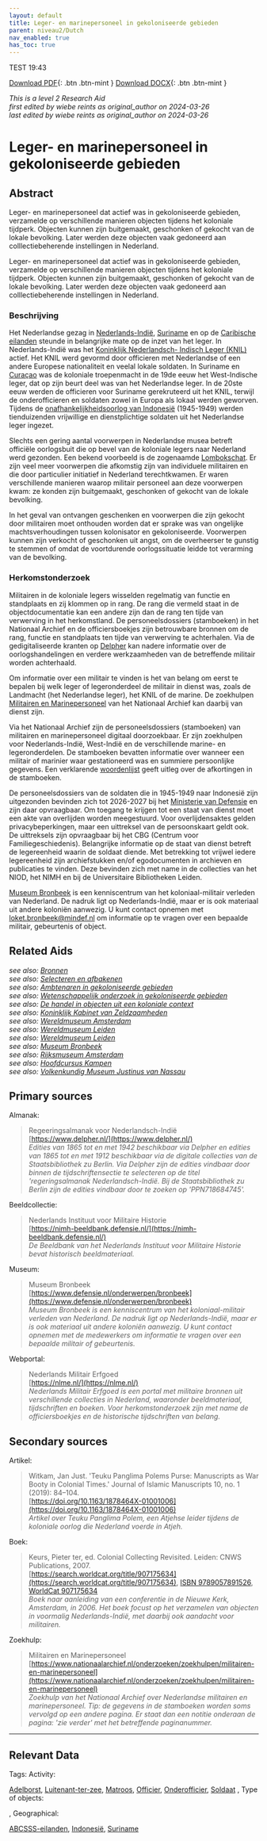 ```yaml
---
layout: default
title: Leger- en marinepersoneel in gekoloniseerde gebieden
parent: niveau2/Dutch
nav_enabled: true
has_toc: true
--- 
```

TEST 19:43

[Download PDF](https://raw.githubusercontent.com/colonial-heritage/research-guides-dev/refs/heads/main/EXPORTS/PDF/niveau2/Dutch/MilitaryAndNavy.pdf){: .btn .btn-mint }     [Download DOCX](https://raw.githubusercontent.com/colonial-heritage/research-guides-dev/refs/heads/main/EXPORTS/DOCX/niveau2/Dutch/MilitaryAndNavy.docx){: .btn .btn-mint }

_This is a level 2 Research Aid_  
_first edited by wiebe reints as original_author on 2024-03-26_  
_last edited by wiebe reints as original_author on 2024-03-26_


# Leger- en marinepersoneel in gekoloniseerde gebieden


## Abstract

Leger- en marinepersoneel dat actief was in gekoloniseerde gebieden, verzamelde op verschillende manieren objecten tijdens het koloniale tijdperk. Objecten kunnen zijn buitgemaakt, geschonken of gekocht van de lokale bevolking. Later werden deze objecten vaak gedoneerd aan colllectiebeherende instellingen in Nederland.

Leger- en marinepersoneel dat actief was in gekoloniseerde gebieden, verzamelde op verschillende manieren objecten tijdens het koloniale tijdperk. Objecten kunnen zijn buitgemaakt, geschonken of gekocht van de lokale bevolking. Later werden deze objecten vaak gedoneerd aan colllectiebeherende instellingen in Nederland. 

### Beschrijving

Het Nederlandse gezag in [Nederlands-Indië](https://sws.geonames.org/1643084), [Suriname](https://sws.geonames.org/3382998) en op de [Caribische eilanden](https://sws.geonames.org/8505032) steunde in belangrijke mate op de inzet van het leger. In Nederlands-Indië was het [Koninklijk Nederlandsch- Indisch Leger (KNIL)](https://hdl.handle.net/20.500.11840/pi7416) actief. Het KNIL werd gevormd door officieren met Nederlandse of een andere Europese nationaliteit en veelal lokale soldaten. In Suriname en [Curaçao](https://sws.geonames.org/7626836) was de koloniale troepenmacht in de 19de eeuw het West-Indische leger, dat op zijn beurt deel was van het Nederlandse leger. In de 20ste eeuw werden de officieren voor Suriname gerekruteerd uit het KNIL, terwijl de onderofficieren en soldaten zowel in Europa als lokaal werden geworven. Tijdens de [onafhankelijkheidsoorlog van Indonesië](https://www.wikidata.org/entity/Q1332160) (1945-1949) werden tienduizenden vrijwillige en dienstplichtige soldaten uit het Nederlandse leger ingezet.

Slechts een gering aantal voorwerpen in Nederlandse musea betreft officiële oorlogsbuit die op bevel van de koloniale legers naar Nederland werd gezonden. Een bekend voorbeeld is de zogenaamde [Lombokschat](https://www.wikidata.org/entity/Q115754448). Er zijn veel meer voorwerpen die afkomstig zijn van individuele militairen en die door particulier initiatief in Nederland terechtkwamen. Er waren verschillende manieren waarop militair personeel aan deze voorwerpen kwam: ze konden zijn buitgemaakt, geschonken of gekocht van de lokale bevolking.

In het geval van ontvangen geschenken en voorwerpen die zijn gekocht door militairen moet onthouden worden dat er sprake was van ongelijke machtsverhoudingen tussen kolonisator en gekoloniseerde. Voorwerpen kunnen zijn verkocht of geschonken uit angst, om de overheerser te gunstig te stemmen of omdat de voortdurende oorlogssituatie leidde tot verarming van de bevolking.

### Herkomstonderzoek

Militairen in de koloniale legers wisselden regelmatig van functie en standplaats en zij klommen op in rang. De rang die vermeld staat in de objectdocumentatie kan een andere zijn dan de rang ten tijde van verwerving in het herkomstland. De personeelsdossiers (stamboeken) in het Nationaal Archief en de officiersboekjes zijn betrouwbare bronnen om de rang, functie en standplaats ten tijde van verwerving te achterhalen. Via de gedigitaliseerde kranten op [Delpher](https://www.delpher.nl/) kan nadere informatie over de oorlogshandelingen en verdere werkzaamheden van de betreffende militair worden achterhaald.

Om informatie over een militair te vinden is het van belang om eerst te bepalen bij welk leger of legeronderdeel de militair in dienst was, zoals de Landmacht (het Nederlandse leger), het KNIL of de marine. De zoekhulpen [Militairen en Marinepersoneel](https://www.nationaalarchief.nl/onderzoeken/zoekhulpen/militairen-en-marinepersoneel) van het Nationaal Archief kan daarbij van dienst zijn. 

Via het Nationaal Archief zijn de personeelsdossiers (stamboeken) van militairen en marinepersoneel digitaal doorzoekbaar. Er zijn zoekhulpen voor Nederlands-Indië, West-Indië en de verschillende marine- en legeronderdelen. De stamboeken bevatten informatie over wanneer een militair of marinier waar gestationeerd was en summiere persoonlijke gegevens. Een verklarende [woordenlijst](https://www.nationaalarchief.nl/onderzoeken/zoekhulpen/militaire-stamboeken-afkortingen-en-verklarende-woordenlijst) geeft uitleg over de afkortingen in de stamboeken.

De personeelsdossiers van de soldaten die in 1945-1949 naar Indonesië zijn uitgezonden bevinden zich tot 2026-2027 bij het [Ministerie van Defensie](https://www.defensie.nl/) en zijn daar opvraagbaar. Om toegang te krijgen tot een staat van dienst moet een akte van overlijden worden meegestuurd. Voor overlijdensaktes gelden privacybeperkingen, maar een uittreksel van de persoonskaart geldt ook. De uittreksels zijn opvraagbaar bij het CBG (Centrum voor Familiegeschiedenis). Belangrijke informatie op de staat van dienst betreft de legereenheid waarin de soldaat diende. Met betrekking tot vrijwel iedere legereenheid zijn archiefstukken en/of egodocumenten in archieven en publicaties te vinden. Deze bevinden zich met name in de collecties van het NIOD, het NIMH en bij de Universitaire Bibliotheken Leiden.

[Museum Bronbeek](https://www.defensie.nl/onderwerpen/bronbeek) is een kenniscentrum van het koloniaal-militair verleden van Nederland. De nadruk ligt op Nederlands-Indië, maar er is ook materiaal uit andere koloniën aanwezig. U kunt contact opnemen met [loket.bronbeek@mindef.nl](mailto:loket.bronbeek@mindef.nl) om informatie op te vragen over een bepaalde militair, gebeurtenis of object.


## Related Aids

_see also: [Bronnen](niveau1/Dutch/Bronnen_20240425.yml)_  
_see also: [Selecteren en afbakenen](niveau1/Dutch/SelecterenEnAfbakenen_20240425.yml)_  
_see also: [Ambtenaren in gekoloniseerde gebieden](niveau2/Dutch/Ambtenaren_20240320.yml)_  
_see also: [Wetenschappelijk onderzoek in gekoloniseerde gebieden](niveau2/Dutch/Science_20240814.yml)_  
_see also: [De handel in objecten uit een koloniale context](niveau2/Dutch/Handel_20240326.yml)_  
_see also: [Koninklijk Kabinet van Zeldzaamheden](niveau3/Dutch/KKZ_20240313.yml)_  
_see also: [Wereldmuseum Amsterdam](niveau3/Dutch/WMAmsterdam_20240711.yml)_  
_see also: [Wereldmuseum Leiden](niveau3/Dutch/WMLeiden_20240327.yml)_  
_see also: [Wereldmuseum Leiden](niveau3/Dutch/WMLeiden_20240327.yml)_  
_see also: [Museum Bronbeek](niveau3/Dutch/Bronbeek_20241002.yml)_  
_see also: [Rijksmuseum Amsterdam](niveau3/Dutch/RijksmuseumAmsterdam_20241006.yml)_  
_see also: [Hoofdcursus Kampen](published/niveau3/Dutch/HoofdcursusKampen_20250428.yml)_  
_see also: [Volkenkundig Museum Justinus van Nassau](published/niveau3/Dutch/JustinusNassau_20250225.yml)_  

## Primary sources

Almanak:
  > Regeeringsalmanak voor Nederlandsch-Indië  
> [https://www.delpher.nl/](https://www.delpher.nl/)  
> _Edities van 1865 tot en met 1942 beschikbaar via Delpher en edities van 1865 tot en met 1912 beschikbaar via de digitale collecties van de Staatsbibliothek zu Berlin. Via Delpher zijn de edities vindbaar door binnen de tijdschriftensectie te selecteren op de titel 'regeringsalmanak Nederlandsch-Indië. Bij de Staatsbibliothek zu Berlin zijn de edities vindbaar door te zoeken op 'PPN718684745'._  

Beeldcollectie:
  > Nederlands Instituut voor Militaire Historie  
> [https://nimh-beeldbank.defensie.nl/](https://nimh-beeldbank.defensie.nl/)  
> _De Beeldbank van het Nederlands Instituut voor Militaire Historie bevat historisch beeldmateriaal._  

Museum:
  > Museum Bronbeek  
> [https://www.defensie.nl/onderwerpen/bronbeek](https://www.defensie.nl/onderwerpen/bronbeek)  
> _Museum Bronbeek is een kenniscentrum van het koloniaal-militair verleden van Nederland. De nadruk ligt op Nederlands-Indië, maar er is ook materiaal uit andere koloniën aanwezig. U kunt contact opnemen met de medewerkers om informatie te vragen over een bepaalde militair of gebeurtenis._  

Webportal:
  > Nederlands Militair Erfgoed  
> [https://nlme.nl/](https://nlme.nl/)  
> _Nederlands Militair Erfgoed is een portal met militaire bronnen uit verschillende collecties in Nederland, waaronder beeldmateriaal, tijdschriften en boeken. Voor herkomstonderzoek zijn met name de officiersboekjes en de historische tijdschriften van belang._  

## Secondary sources

Artikel:
  > Witkam, Jan Just. 'Teuku Panglima Polems Purse: Manuscripts as War Booty in Colonial Times.' Journal of Islamic Manuscripts 10, no. 1 (2019): 84–104.  
> [https://doi.org/10.1163/1878464X-01001006](https://doi.org/10.1163/1878464X-01001006)  
> _Artikel over Teuku Panglima Polem, een Atjehse leider tijdens de koloniale oorlog die Nederland voerde in Atjeh._  

Boek:
  > Keurs, Pieter ter, ed. Colonial Collecting Revisited. Leiden: CNWS Publications, 2007.  
> [https://search.worldcat.org/title/907175634](https://search.worldcat.org/title/907175634), [ISBN 9789057891526](https://isbnsearch.org/isbn/9789057891526), [WorldCat 907175634](https://search.worldcat.org/title/907175634)  
> _Boek naar aanleiding van een conferentie in de Nieuwe Kerk, Amsterdam, in 2006. Het boek focust op het verzamelen van objecten in voormalig Nederlands-Indië, met daarbij ook aandacht voor militairen._  

Zoekhulp:
  > Militairen en Marinepersoneel  
> [https://www.nationaalarchief.nl/onderzoeken/zoekhulpen/militairen-en-marinepersoneel](https://www.nationaalarchief.nl/onderzoeken/zoekhulpen/militairen-en-marinepersoneel)  
> _Zoekhulp van het Nationaal Archief over Nederlandse militairen en marinepersoneel. Tip: de gegevens in de stamboeken worden soms vervolgd op een andere pagina. Er staat dan een notitie onderaan de pagina: 'zie verder' met het betreffende paginanummer._  



---
## Relevant Data 
Tags:
  Activity:
  
[Adelborst](http://www.wikidata.org/entity/Q11141137), [Luitenant-ter-zee](https://www.wikidata.org/entity/Q2631032), [Matroos](https://www.wikidata.org/entity/Q707995), [Officier](http://vocab.getty.edu/aat/300236210), [Onderofficier](https://www.wikidata.org/entity/Q158950), [Soldaat](http://vocab.getty.edu/aat/300185678)
,
  Type of objects:
  

,
  Geographical:
  
[ABCSSS-eilanden](https://sws.geonames.org/8505032), [Indonesië](https://sws.geonames.org/1643084), [Suriname](https://sws.geonames.org/3382998)

        